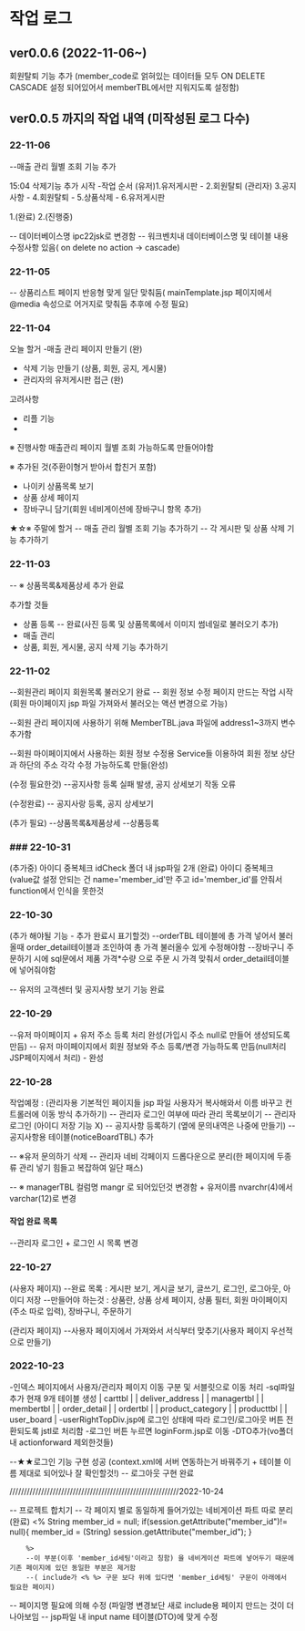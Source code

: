 # 작업 로그



## ver0.0.6 (2022-11-06~)
 
 회원탈퇴 기능 추가 (member_code로 얽혀있는 데이터들 모두 ON DELETE CASCADE 설정 되어있어서 memberTBL에서만 지워지도록 설정함)
 
 
 
 ## ver0.0.5 까지의 작업 내역 (미작성된 로그 다수) 
 ### 22-11-06
 
 --매출 관리 월별 조회 기능 추가
 
 15:04 삭제기능 추가 시작 
 -작업 순서 
  (유저)1.유저게시판 - 2.회원탈퇴
  (관리자) 3.공지사항 - 4.회원탈퇴 - 5.상품삭제 - 6.유저게시판 
  
 1.(완료)
 2.(진행중)
 
 -- 데이터베이스명 ipc22jsk로 변경함 
 -- 워크벤치내 데이터베이스명 및 테이블 내용 수정사항 있음( on delete no action -> cascade)
 

 

###  22-11-05
 
 -- 상품리스트 페이지 반응형 맞게 일단 맞춰둠( mainTemplate.jsp 페이지에서 @media 속성으로 어거지로 맞춰둠 추후에 수정 필요)



###  22-11-04
 
 오늘 할거
 -매출 관리 페이지 만들기 (완)
 - 삭제 기능 만들기
 	(상품, 회원, 공지, 게시물)
 - 관리자의 유저게시판 접근 (완)
 
 고려사항
 - 리플 기능
 - 
 
 ※ 진행사항
 매출관리 페이지 월별 조회 가능하도록 만들어야함
 
 ※ 추가된 것(주환이형거 받아서 합친거 포함)
 - 나이키 상품목록 보기
 - 상품 상세 페이지
 - 장바구니 담기(회원 네비게이션에 장바구니 항목 추가)
  
 ★☆※ 주말에 할거 
 -- 매출 관리 월별 조회 기능 추가하기
 -- 각 게시판 및 상품 삭제 기능 추가하기
 
 
###  22-11-03
 
 -- ※ 상품목록&제품상세 추가 완료
 
 추가할 것들 
 - 상품 등록 -- 완료(사진 등록 및 상품목록에서 이미지 썸네일로 불러오기 추가)
 - 매출 관리 
 - 상품, 회원, 게시물, 공지 삭제 기능 추가하기
 
 
 
###  22-11-02
 
 --회원관리 페이지 회원목록 불러오기 완료
 -- 회원 정보 수정 페이지 만드는 작업 시작(회원 마이페이지 jsp 파일 가져와서 불러오는 액션 변경으로 가능)
 
 --회원 관리 페이지에 사용하기 위해 MemberTBL.java 파일에 address1~3까지 변수 추가함
 
 --회원 마이페이지에서 사용하는 회원 정보 수정용 Service들 이용하여 회원 정보 상단과 하단의 주소 각각 수정 가능하도록 만듦(완성)
 
 (수정 필요한것) 
 --공지사항 등록 실패 발생, 공지 상세보기 작동 오류
 
 (수정완료)
 -- 공지사랑 등록, 공지 상세보기
 
 (추가 필요)
 --상품목록&제품상세
 --상품등록
 
### ### 22-10-31
 
 (추가중) 아이디 중복체크 idCheck 폴더 내 jsp파일 2개
 (완료) 아이디 중복체크(value값 설정 안되는 건 name='member_id'만 주고 id='member_id'를 안줘서 function에서 인식을 못한것 
 

### 22-10-30
(추가 해야될 기능 - 추가 완료시 표기할것)
--orderTBL 테이블에 총 가격 넣어서 불러올때 order_detail테이블과 조인하여 총 가격 불러올수 있게 수정해야함
--장바구니 주문하기 시에 sql문에서 제품 가격*수량 으로 주문 시 가격 맞춰서 order_detail테이블에 넣어줘야함
 
 -- 유저의 고객센터 및 공지사항 보기 기능 완료
 


### 22-10-29
--유저 마이페이지 + 유저 주소 등록 처리 완성(가입시 주소 null로 만들어 생성되도록 만듬)
-- 유저 마이페이지에서 회원 정보와 주소 등록/변경 가능하도록 만듬(null처리 JSP페이지에서 처리) - 완성


 


### 22-10-28
작업예정 : (관리자용 기본적인 페이지들 jsp 파일 사용자거 복사해와서 이름 바꾸고 컨트롤러에 이동 방식 추가하기)
-- 관리자 로그인 여부에 따라 관리 목록보이기
-- 관리자 로그인 (아이디 저장 기능 X)
-- 공지사항 등록하기 (옆에 문의내역은 나중에 만들기)
-- 공지사항용 테이블(noticeBoardTBL) 추가
 
-- ※유저 문의하기 삭제
-- 관리자 네비 각페이지 드롭다운으로 분리(한 페이지에 두종류 관리 넣기 힘들고 복잡하여 일단 패스)
 
-- ※ managerTBL 컬럼명 mangr 로 되어있던것 변경함 + 유저이름 nvarchr(4)에서 varchar(12)로 변경

#### 작업 완료 목록
--관리자 로그인 + 로그인 시 목록 변경

### 22-10-27
(사용자 페이지)
--완료 목록 : 게시판 보기, 게시글 보기, 글쓰기, 로그인, 로그아웃, 아이디 저장 
--만들어야 하는것 : 상품란, 상품 상세 페이지, 상품 필터, 회원 마이페이지(주소 따로 입력), 장바구니, 주문하기

(관리자 페이지)
--사용자 페이지에서 가져와서 서식부터 맞추기(사용자 페이지 우선적으로 만들기)


### 2022-10-23
-인덱스 페이지에서 사용자/관리자 페이지 이동 구분 및 서블릿으로 이동 처리
-sql파일 추가 현재 9개 테이블 생성
| carttbl                      |
| deliver_address              |
| managertbl                   |
| membertbl                    |
| order_detail                 |
| ordertbl                     |
| product_category             |
| producttbl                   |
| user_board				   |
-userRightTopDiv.jsp에 로그인 상태에 따라 로그인/로그아웃 버튼 전환되도록 jstl로 처리함
-로그인 버튼 누르면 loginForm.jsp로 이동
-DTO추가(vo폴더내 actionforward 제외한것들)


--★★로그인 기능 구현 성공 (context.xml에 서버 연동하는거 바꿔주기 + 테이블 이름 제대로 되어있나 잘 확인할것!)
-- 로그아웃 구현 완료

///////////////////////////////////////////////////////////2022-10-24

-- 프로젝트 합치기
-- 각 페이지 별로 동일하게 들어가있는 네비게이션 파트 따로 분리(완료)
		<%
			String member_id = null;
			if(session.getAttribute("member_id")!= null){
				member_id = (String) session.getAttribute("member_id");
			}
		
		%>
		--이 부분(이후 'member_id세팅'이라고 칭함) 을 네비게이션 파트에 넣어두기 때문에 기존 페이지에 있던 동일한 부분은 제거함 
		--( include가 <% %> 구문 보다 위에 있다면 'member_id세팅' 구문이 아래에서 필요한 페이지)

-- 페이지명 필요에 의해 수정 (파일명 변경보단 새로 include용 페이지 만드는 것이 더 나아보임
-- jsp파일 내 input name 테이블(DTO)에 맞게 수정








 
 
 
 
